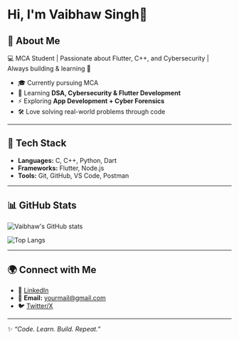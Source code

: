 # Hi, I'm Vaibhaw Singh👋  

## 🚀 About Me
💻 MCA Student | Passionate about Flutter, C++, and Cybersecurity | Always building & learning 🚀  

- 🎓 Currently pursuing MCA  
- 🌱 Learning **DSA, Cybersecurity & Flutter Development**  
- ⚡ Exploring **App Development + Cyber Forensics**  
- 🛠️ Love solving real-world problems through code  

---

## 🔧 Tech Stack
- **Languages:** C, C++, Python, Dart  
- **Frameworks:** Flutter, Node.js  
- **Tools:** Git, GitHub, VS Code, Postman  

---

## 📊 GitHub Stats
![Vaibhaw's GitHub stats](https://github-readme-stats.vercel.app/api?username=Vaibhaw2003&show_icons=true&theme=radical)  

![Top Langs](https://github-readme-stats.vercel.app/api/top-langs/?username=Vaibhaw2003&layout=compact&theme=radical)  

---

## 🌍 Connect with Me
- 💼 [LinkedIn](https://linkedin.com/in/your-link)  
- 📧 **Email:** yourmail@gmail.com  
- 🐦 [Twitter/X](https://x.com/your-link)  

---
✨ _“Code. Learn. Build. Repeat.”_  

